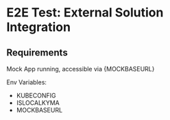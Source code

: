 # E2E Test: External Solution Integration

## Requirements

Mock App running, accessible via {MOCKBASEURL}

Env Variables:
- KUBECONFIG
- ISLOCALKYMA
- MOCKBASEURL
